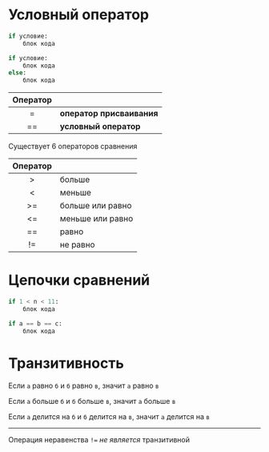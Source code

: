 
# Условный оператор

```python
if условие:
    блок кода
```
```python
if условие:
    блок кода
else:
    блок кода
```


| Оператор |                            |
| :------: | -------------------------- |
| =        | **оператор присваивания**  |
| ==       | **условный оператор**      |


Существует 6 операторов сравнения


| Оператор |                            |
| :------: | -------------------------- |
|    >     |        больше          
|    <     |        меньше    
|   >=     |        больше или равно
|   <=     |        меньше или равно
|   ==     |        равно
|   !=     |        не равно


# Цепочки сравнений
```python
if 1 < n < 11:
    блок кода
```
```python
if a == b == c:
    блок кода
```

# Транзитивность

Если `а` равно `б` и `б` равно `в`, значит `а` равно `в`

Если `а` больше `б` и `б` больше `в`, значит `а` больше `в`

Если `а` делится на `б` и `б` делится на `в`, значит `а` делится на `в`

---

Операция неравенства `!=` *не является* транзитивной